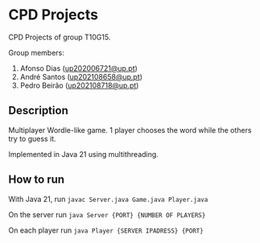 # CPD Projects

CPD Projects of group T10G15.

Group members:

1. Afonso Dias (up202006721@up.pt)
2. André Santos  (up202108658@up.pt)
3. Pedro Beirão (up202108718@up.pt)

## Description

Multiplayer Wordle-like game. 1 player chooses the word while the others try to guess it.

Implemented in Java 21 using multithreading.

## How to run

With Java 21, run ``javac Server.java Game.java Player.java``

On the server run ``java Server {PORT} {NUMBER OF PLAYERS}``

On each player run ``java Player {SERVER IPADRESS} {PORT}``

